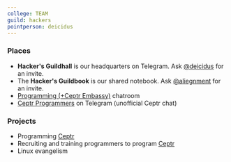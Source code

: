 ```yaml
---
college: TEAM
guild: hackers
pointperson: deicidus
---
```

### Places
* **Hacker's Guildhall** is our headquarters on Telegram. Ask [@deicidus](http://telegram.me/deicidus) for an invite.
* The **Hacker's Guildbook** is our shared notebook. Ask [@aliegnment](http://telegram.me/aliegnment) for an invite.
* [Programming (+Ceptr Embassy)](https://telegram.me/joinchat/AtV6Vz9s9V9YK5CQh8gRdg) chatroom
* [Ceptr Programmers](https://telegram.me/joinchat/AtV6V0FjkdL_f32XVFAKMw) on Telegram (unofficial Ceptr chat)

### Projects

* Programming [Ceptr](/colleges/ceptr)
* Recruiting and training programmers to program [Ceptr](/colleges/ceptr)
* Linux evangelism
